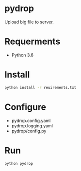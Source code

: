 # pydrop

Upload big file to server.

# Requerments

* Python 3.6

# Install

```sh
python install -r reuirements.txt
```

# Configure

* pydrop.config.yaml
* pydrop.logging.yaml
* pydrop/config.py

# Run

```sh
python pydrop
```

